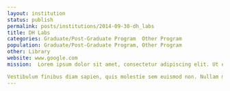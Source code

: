 ```yaml
---
layout: institution
status: publish
permalink: posts/institutions/2014-09-30-dh_labs
title: DH Labs
categories: Graduate/Post-Graduate Program  Other Program
population: Graduate/Post-Graduate Program, Other Program
other: Library
website: www.google.com
mission:  Lorem ipsum dolor sit amet, consectetur adipiscing elit. Ut eget iaculis arcu, sed ultricies lorem. Vivamus dictum, ipsum vel fringilla pulvinar, arcu leo gravida turpis, ut vestibulum magna quam et tellus. Mauris posuere accumsan tortor. Integer congue eleifend ex non ultricies. Suspendisse sed sem cursus, maximus erat viverra, tristique risus. In non tortor vel dui interdum euismod a ac sapien. Fusce volutpat tellus sed ante venenatis, a aliquet urna ultricies.

Vestibulum finibus diam sapien, quis molestie sem euismod non. Nullam metus nulla, accumsan a quam in, congue ornare nulla. Aliquam at tristique leo. Nulla vitae maximus nulla. Etiam molestie mollis augue, sed fermentum est fringilla a. Sed tempor enim ligula. Nunc id feugiat urna. Cras volutpat tortor risus, at sollicitudin purus sagittis quis. Quisque aliquam, diam ut semper auctor, purus tellus ornare risus, vitae lobortis est arcu in felis. Fusce imperdiet augue et sodales feugiat. Donec fringilla lectus urna, vitae dignissim turpis sagittis in. Vestibulum blandit elit at odio finibus aliquam.
---
```


